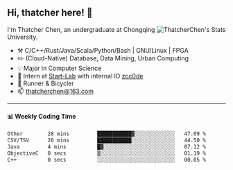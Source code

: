 ## Hi, thatcher here! :wave:

<img align="right" src="https://github-readme-stats.vercel.app/api?username=thatcherchen&title_color=333&text_color=777" alt="ThatcherChen's Stats" >

I'm Thatcher Chen, an undergraduate at Chongqing University.

- :hammer_and_pick:  C/C++/Rust/Java/Scala/Python/Bash | GNU/Linux | FPGA
- :pencil2:  (Cloud-Native) Database, Data Mining, Urban Computing
- :bulb:   Major in Computer Science
- :telescope:  Intern at [Start-Lab](https://github.com/Spatio-Temporal-Lab) with internal ID [zcc0de](https://github.com/zcc0de)
- :seedling:  Runner & Bicycler
- :mailbox: thatcherchen@163.com

---

#### :bar_chart: Weekly Coding Time

<!--START_SECTION:waka-->

```txt
Other        28 mins         ███████████▓░░░░░░░░░░░░░   47.09 %
CSV/TSV      26 mins         ███████████░░░░░░░░░░░░░░   44.50 %
Java         4 mins          █▓░░░░░░░░░░░░░░░░░░░░░░░   07.12 %
ObjectiveC   0 secs          ▒░░░░░░░░░░░░░░░░░░░░░░░░   01.19 %
C++          0 secs          ░░░░░░░░░░░░░░░░░░░░░░░░░   00.05 %
```

<!--END_SECTION:waka-->
